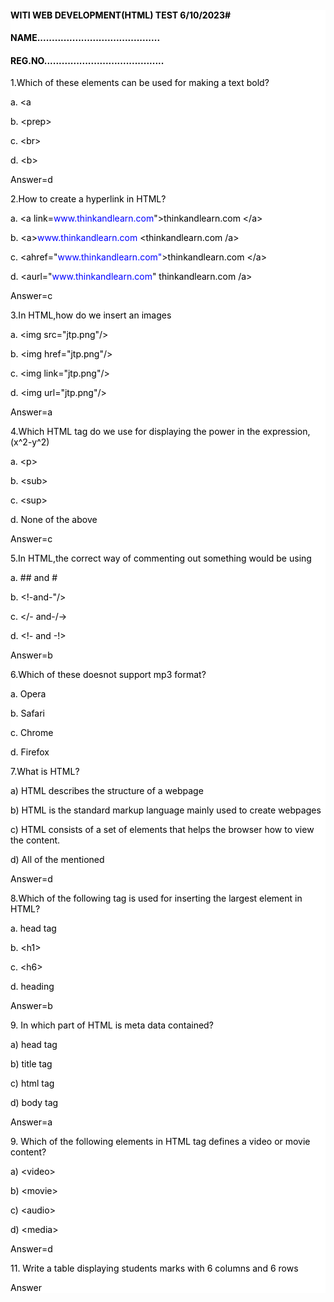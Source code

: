 <!DOCTYPE>
<html>
<head>
<title>
<style>
  .test{
    background-color:white;
    color:black;
  }
 .heading{
  padding=10px;
  margin-bottom=10 px;
}
 p{
  border: 1p solid;
  margin-bottom:5px;
  text-align:justify;
  line-height:5px;
}
.body{
  margin: 0;
}
    
</style>
</title>
</head>
<body>
<div style="background-color:white;
color:black;"
>
  
<h4>WITI WEB DEVELOPMENT(HTML) TEST 6/10/2023#</h4>
<h4>NAME..........................................</h4>
<h4>REG.NO.........................................</h4>


<p>1.Which of these elements can be used for making a text bold?</p>

<p>a. &lt;a
<p>b. &lt;prep&gt;</p> 
<p>c. &lt;br&gt;</p>
<p>d. &lt;b&gt;</p>
<p>Answer=d</p>
<p>2.How to create a hyperlink in HTML?</p>
<p>a. &lt;a link=<span style="color:blue">www.thinkandlearn.com</span>"&gt;thinkandlearn.com &lt;/a&gt;</p>
<p>b. &lt;a&gt;<span style="color:blue">www.thinkandlearn.com </span>&lt;thinkandlearn.com /a&gt;</p>
<p>c. &lt;ahref="<span style="color:blue">www.thinkandlearn.com"</span>&gt;thinkandlearn.com &lt;/a&gt;</p>
<p>d. &lt;aurl="<span style="color:blue">www.thinkandlearn.com</span>" thinkandlearn.com /a&gt;</p>
<p>Answer=c</p>
<p>3.In HTML,how do we insert an images</p>
<p>a. &lt;img src="jtp.png"/&gt;</p>
<p>b. &lt;img href="jtp.png"/&gt;</p>
<p>c. &lt;img link="jtp.png"/&gt;</p>
<p>d. &lt;img url="jtp.png"/&gt;</p>
<p>Answer=a</p>
<p>4.Which HTML tag do we use for displaying the power in the expression,(x^2-y^2)</p>
<p>a. &lt;p&gt;</p>
<p>b. &lt;sub&gt;</p>
<p>c. &lt;sup&gt;</p>
<p>d. None of the above</p>
<p>Answer=c</p>
<p>5.In HTML,the correct way of commenting out something would be using</p>
<p>a. ## and #</p>
<p>b. &lt;!-and-"/&gt;</p>
<p>c. &lt;/- and-/-&gt;</p>
<p>d. &lt;!- and -!&gt;</p>
<p>Answer=b</p>
<p>6.Which of these doesnot support mp3 format?
</p>
<div class="grid1">
<p>a. Opera                  
<p>b. Safari
<p>c. Chrome
<p>d. Firefox

<p>7.What is HTML?
</p>
<p>a) HTML describes the structure of a webpage</P>              
<p>b) HTML is the standard markup language mainly used to create webpages</P>
<p>c) HTML consists of a set of elements that helps the browser how to view the content.</P>
<p>d) All of the mentioned</P>
<P>Answer=d</p>

<p>8.Which of the following tag is used for inserting the largest element in HTML?
</p>
<p>a. head tag</p>             
<p>b. &lt;h1&gt;</p>
<p>c. &lt;h6&gt;</p>
<p>d. heading</p>
<p>Answer=b</p>
<p>9. In which part of HTML is meta data contained?
<p>a) head tag</p>              
<p>b) title tag</p>
<p>c) html tag</p>
<p>d) body tag</p>
<p>Answer=a</p>

<p>9. Which of the following elements in HTML tag defines a video or movie content?
<p>a) &lt;video&gt;</p>            
<p>b) &lt;movie&gt;</p>
<p>c) &lt;audio&gt;</p>
<p>d) &lt;media&gt;</p>
<p>Answer=d</p>
<p>11. Write a table displaying students marks with 6 columns and 6 rows
<p>Answer 
</div>
</body>
</html>